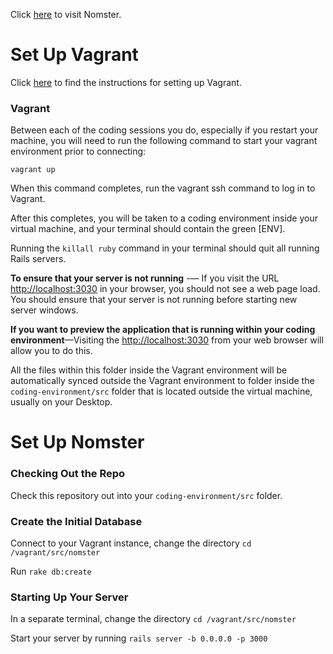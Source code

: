 Click [here](https://nomster-zoe-kramer.herokuapp.com/) to visit Nomster.

# Set Up Vagrant

Click [here](https://github.com/university-bootcamp/coding-environment/blob/master/windows-vagrant.md) to find the instructions for setting up Vagrant.

### Vagrant

Between each of the coding sessions you do, especially if you restart your machine, you will need to run the following command to start your vagrant environment prior to connecting:

`vagrant up`

When this command completes, run the vagrant ssh command to log in to Vagrant.

After this completes, you will be taken to a coding environment inside your virtual machine, and your terminal should contain the green [ENV].

Running the `killall ruby` command in your terminal should quit all running Rails servers.

**To ensure that your server is not running** -— If you visit the URL [http://localhost:3030](http://localhost:3030) in your browser, you should not see a web page load. You should ensure that your server is not running before starting new server windows.

**If you want to preview the application that is running within your coding environment**—Visiting the [http://localhost:3030](http://localhost:3030) from your web browser will allow you to do this.

All the files within this folder inside the Vagrant environment will be automatically synced outside the Vagrant environment to folder inside the `coding-environment/src` folder that is located outside the virtual machine, usually on your Desktop.

# Set Up Nomster

### Checking Out the Repo

Check this repository out into your `coding-environment/src` folder. 

### Create the Initial Database

Connect to your Vagrant instance, change the directory `cd /vagrant/src/nomster`

Run `rake db:create`

### Starting Up Your Server

In a separate terminal, change the directory `cd /vagrant/src/nomster`

Start your server by running `rails server -b 0.0.0.0 -p 3000`
